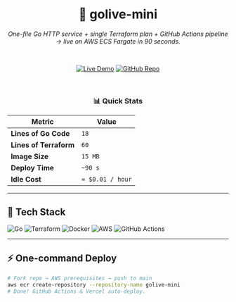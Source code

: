 <div align="center">

# 🚀 golive-mini

*One-file Go HTTP service + single Terraform plan + GitHub Actions pipeline → live on AWS ECS Fargate in 90 seconds.*

<br/>

[![Live Demo](https://img.shields.io/badge/🚀_LIVE-Open_Demo-00d4aa?style=for-the-badge&logo=aws)](https://golive-mini-17241l0e4-eatherys-projects.vercel.app)
[![GitHub Repo](https://img.shields.io/badge/📦_REPO-GitHub-181717?style=for-the-badge&logo=github)](https://github.com/zerotrace-dev/golive-mini)

<br/>

### 📊 Quick Stats

| Metric | Value |
|---|---|
| **Lines of Go Code** | `18` |
| **Lines of Terraform** | `60` |
| **Image Size** | `15 MB` |
| **Deploy Time** | `~90 s` |
| **Idle Cost** | `≈ $0.01 / hour` |

</div>

---

## 🧰 Tech Stack
![Go](https://img.shields.io/badge/Go-1.22-00ADD8?style=flat-square&logo=go)
![Terraform](https://img.shields.io/badge/Terraform-1.6-5C4EE5?style=flat-square&logo=terraform)
![Docker](https://img.shields.io/badge/Docker-Multi--stage-2496ED?style=flat-square&logo=docker)
![AWS](https://img.shields.io/badge/AWS-ECS_Fargate-FF9900?style=flat-square&logo=amazon-aws)
![GitHub Actions](https://img.shields.io/badge/GitHub_Actions-2088FF?style=flat-square&logo=github-actions)

---

## ⚡ One-command Deploy
```bash
# Fork repo → AWS prerequisites → push to main
aws ecr create-repository --repository-name golive-mini
# Done! GitHub Actions & Vercel auto-deploy.
